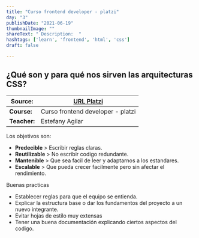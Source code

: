```yaml
---
title: "Curso frontend developer - platzi"
day: "3"
publishDate: "2021-06-19"
thumbnailImage: ""
shareText: " Description:  "
hashtags: ['learn', 'frontend', 'html', 'css']
draft: false

---
```


## ¿Qué son y para qué nos sirven las arquitecturas CSS?

| Source:      | [URL Platzi](https://platzi.com/clases/1640-frontend-developer/) |
| ------------ | ------------------------------------------------------------ |
| **Course:**  | Curso frontend developer - platzi                            |
| **Teacher:** | Estefany Agilar                                              |



Los objetivos son:

- **Predecible** > Escribir reglas claras.
- **Reutilizable** > No escribir codigo redundante.
- **Mantenible** > Que sea facil de leer y adaptarnos a los estandares.
- **Escalable** > Que pueda crecer facilmente pero sin afectar el rendimiento.

Buenas practicas

- Establecer reglas para que el equipo se entienda.
- Explicar la estructura base o dar los fundamentos del proyecto a un nuevo integrante.
- Evitar hojas de estilo muy extensas
- Tener una buena documentación explicando ciertos aspectos del codigo.



